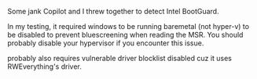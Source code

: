 Some jank Copilot and I threw together to detect Intel BootGuard.

In my testing, it required windows to be running baremetal (not hyper-v) to be disabled to prevent bluescreening when reading the MSR. You should probably disable your hypervisor if you encounter this issue.

probably also requires vulnerable driver blocklist disabled cuz it uses RWEverything's driver.